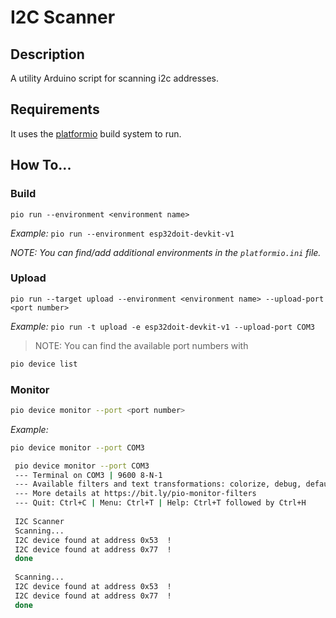# I2C Scanner

## Description

A utility Arduino script for scanning i2c addresses.

## Requirements

It uses the [platformio](https://platformio.org/) build system to run. 


## How To... 


### Build

`pio run --environment <environment name>`

_Example:_ `pio run --environment esp32doit-devkit-v1`

_NOTE: You can find/add additional environments in the `platformio.ini` file._

### Upload

`pio run --target upload --environment <environment name> --upload-port <port number>`

_Example:_ `pio run -t upload -e esp32doit-devkit-v1 --upload-port COM3`

>NOTE: You can find the available port numbers with
```bash
pio device list
```

### Monitor
``` bash
pio device monitor --port <port number>
```

_Example:_
``` bash
pio device monitor --port COM3
```

``` bash
 pio device monitor --port COM3
 --- Terminal on COM3 | 9600 8-N-1
 --- Available filters and text transformations: colorize, debug, default, direct, hexlify, log2file, nocontrol, printable, send_on_enter, time
 --- More details at https://bit.ly/pio-monitor-filters
 --- Quit: Ctrl+C | Menu: Ctrl+T | Help: Ctrl+T followed by Ctrl+H
 
 I2C Scanner
 Scanning...
 I2C device found at address 0x53  !
 I2C device found at address 0x77  !
 done
 
 Scanning...
 I2C device found at address 0x53  !
 I2C device found at address 0x77  !
 done
```